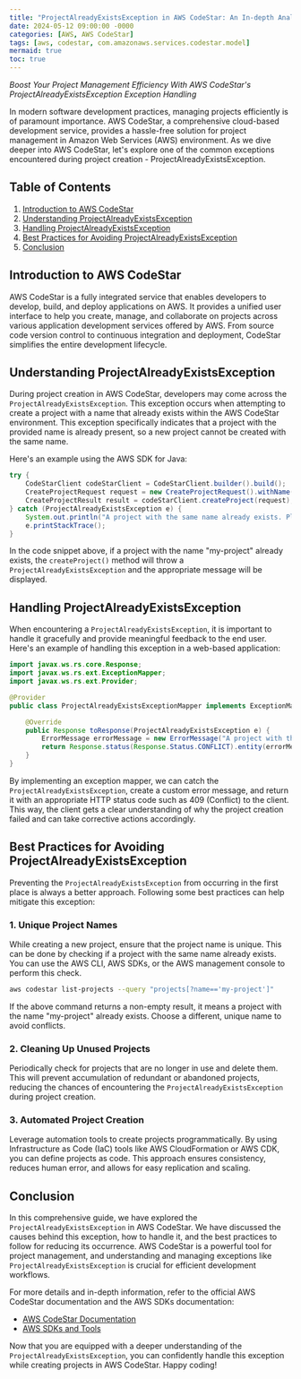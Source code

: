 ```yaml
---
title: "ProjectAlreadyExistsException in AWS CodeStar: An In-depth Analysis"
date: 2024-05-12 09:00:00 -0000
categories: [AWS, AWS CodeStar]
tags: [aws, codestar, com.amazonaws.services.codestar.model]
mermaid: true
toc: true
---
```



*Boost Your Project Management Efficiency With AWS CodeStar's ProjectAlreadyExistsException Exception Handling*

In modern software development practices, managing projects efficiently is of paramount importance. AWS CodeStar, a comprehensive cloud-based development service, provides a hassle-free solution for project management in Amazon Web Services (AWS) environment. As we dive deeper into AWS CodeStar, let's explore one of the common exceptions encountered during project creation - ProjectAlreadyExistsException.

## Table of Contents

1. [Introduction to AWS CodeStar](#introduction-to-aws-codestar)
2. [Understanding ProjectAlreadyExistsException](#understanding-projectalreadyexception)
3. [Handling ProjectAlreadyExistsException](#handling-projectalreadyexception)
4. [Best Practices for Avoiding ProjectAlreadyExistsException](#best-practices-for-avoiding-projectalreadyexception)
5. [Conclusion](#conclusion)

## Introduction to AWS CodeStar <a name="introduction-to-aws-codestar"></a>

AWS CodeStar is a fully integrated service that enables developers to develop, build, and deploy applications on AWS. It provides a unified user interface to help you create, manage, and collaborate on projects across various application development services offered by AWS. From source code version control to continuous integration and deployment, CodeStar simplifies the entire development lifecycle.

## Understanding ProjectAlreadyExistsException <a name="understanding-projectalreadyexception"></a>

During project creation in AWS CodeStar, developers may come across the `ProjectAlreadyExistsException`. This exception occurs when attempting to create a project with a name that already exists within the AWS CodeStar environment. This exception specifically indicates that a project with the provided name is already present, so a new project cannot be created with the same name.

Here's an example using the AWS SDK for Java:

```java
try {
    CodeStarClient codeStarClient = CodeStarClient.builder().build();
    CreateProjectRequest request = new CreateProjectRequest().withName("my-project");
    CreateProjectResult result = codeStarClient.createProject(request);
} catch (ProjectAlreadyExistsException e) {
    System.out.println("A project with the same name already exists. Please choose a different name.");
    e.printStackTrace();
}
```

In the code snippet above, if a project with the name "my-project" already exists, the `createProject()` method will throw a `ProjectAlreadyExistsException` and the appropriate message will be displayed.

## Handling ProjectAlreadyExistsException <a name="handling-projectalreadyexception"></a>

When encountering a `ProjectAlreadyExistsException`, it is important to handle it gracefully and provide meaningful feedback to the end user. Here's an example of handling this exception in a web-based application:

```java
import javax.ws.rs.core.Response;
import javax.ws.rs.ext.ExceptionMapper;
import javax.ws.rs.ext.Provider;

@Provider
public class ProjectAlreadyExistsExceptionMapper implements ExceptionMapper<ProjectAlreadyExistsException> {

    @Override
    public Response toResponse(ProjectAlreadyExistsException e) {
        ErrorMessage errorMessage = new ErrorMessage("A project with the same name already exists. Please choose a different name.");
        return Response.status(Response.Status.CONFLICT).entity(errorMessage).build();
    }
}
```

By implementing an exception mapper, we can catch the `ProjectAlreadyExistsException`, create a custom error message, and return it with an appropriate HTTP status code such as 409 (Conflict) to the client. This way, the client gets a clear understanding of why the project creation failed and can take corrective actions accordingly.

## Best Practices for Avoiding ProjectAlreadyExistsException <a name="best-practices-for-avoiding-projectalreadyexception"></a>

Preventing the `ProjectAlreadyExistsException` from occurring in the first place is always a better approach. Following some best practices can help mitigate this exception:

### 1. Unique Project Names

While creating a new project, ensure that the project name is unique. This can be done by checking if a project with the same name already exists. You can use the AWS CLI, AWS SDKs, or the AWS management console to perform this check.

```bash
aws codestar list-projects --query "projects[?name=='my-project']"
```

If the above command returns a non-empty result, it means a project with the name "my-project" already exists. Choose a different, unique name to avoid conflicts.

### 2. Cleaning Up Unused Projects

Periodically check for projects that are no longer in use and delete them. This will prevent accumulation of redundant or abandoned projects, reducing the chances of encountering the `ProjectAlreadyExistsException` during project creation.

### 3. Automated Project Creation

Leverage automation tools to create projects programmatically. By using Infrastructure as Code (IaC) tools like AWS CloudFormation or AWS CDK, you can define projects as code. This approach ensures consistency, reduces human error, and allows for easy replication and scaling.

## Conclusion <a name="conclusion"></a>

In this comprehensive guide, we have explored the `ProjectAlreadyExistsException` in AWS CodeStar. We have discussed the causes behind this exception, how to handle it, and the best practices to follow for reducing its occurrence. AWS CodeStar is a powerful tool for project management, and understanding and managing exceptions like `ProjectAlreadyExistsException` is crucial for efficient development workflows.

For more details and in-depth information, refer to the official AWS CodeStar documentation and the AWS SDKs documentation:

- [AWS CodeStar Documentation](https://docs.aws.amazon.com/codestar/latest/userguide/welcome.html)
- [AWS SDKs and Tools](https://aws.amazon.com/tools/)

Now that you are equipped with a deeper understanding of the `ProjectAlreadyExistsException`, you can confidently handle this exception while creating projects in AWS CodeStar. Happy coding!

